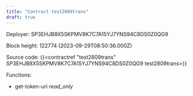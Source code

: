 ```yaml
---
title: "Contract test2809trans"
draft: true
---
```

Deployer: SP3EHJB8X5SKPMV8K7C7A15YJ7YNS94C8DS0Z0QG9


 



Block height: 122774 (2023-09-29T08:50:36.000Z)

Source code: {{<contractref "test2809trans" SP3EHJB8X5SKPMV8K7C7A15YJ7YNS94C8DS0Z0QG9 test2809trans>}}

Functions:

* get-token-uri _read_only_
